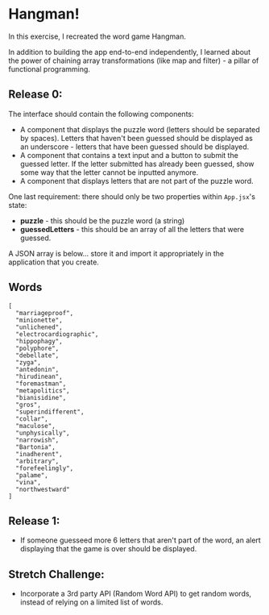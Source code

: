 # Hangman!
In this exercise, I recreated the word game Hangman.

In addition to building the app end-to-end independently, I learned about the power of chaining array transformations (like map and filter) - a pillar of functional programming.

## Release 0:
The interface should contain the following components:
- A component that displays the puzzle word (letters should be separated by spaces).  Letters that haven't been guessed should be displayed as an underscore - letters that have been guessed should be displayed.
- A component that contains a text input and a button to submit the guessed letter.  If the letter submitted has already been guessed, show some way that the letter cannot be inputted anymore.
- A component that displays letters that are not part of the puzzle word.

One last requirement: there should only be two properties within `App.jsx`'s state:
 - **puzzle** - this should be the puzzle word (a string)
 - **guessedLetters** - this should be an array of all the letters that were guessed.

A JSON array is below... store it and import it appropriately in the application that you create.

## Words
```
[
  "marriageproof",
  "minionette",
  "unlichened",
  "electrocardiographic",
  "hippophagy",
  "polyphore",
  "debellate",
  "zyga",
  "antedonin",
  "hirudinean",
  "foremastman",
  "metapolitics",
  "bianisidine",
  "gros",
  "superindifferent",
  "collar",
  "maculose",
  "unphysically",
  "narrowish",
  "Bartonia",
  "inadherent",
  "arbitrary",
  "forefeelingly",
  "palame",
  "vina",
  "northwestward"
]
```

## Release 1:
- If someone guesseed more 6 letters that aren't part of the word, an alert displaying that the game is over should be displayed.

## Stretch Challenge:
- Incorporate a 3rd party API (Random Word API) to get random words, instead of relying on a limited list of words.
